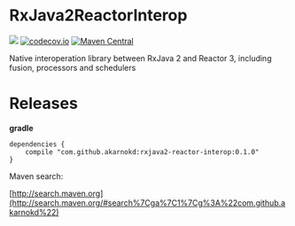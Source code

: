 # RxJava2ReactorInterop

<a href='https://travis-ci.org/akarnokd/RxJava2ReactorInterop/builds'><img src='https://travis-ci.org/akarnokd/RxJava2ReactorInterop.svg?branch=master'></a>
[![codecov.io](http://codecov.io/github/akarnokd/RxJava2ReactorInterop/coverage.svg?branch=master)](http://codecov.io/github/akarnokd/RxJava2ReactorInterop?branch=master)
[![Maven Central](https://maven-badges.herokuapp.com/maven-central/com.github.akarnokd/rxjava2-reactor-interop/badge.svg)](https://maven-badges.herokuapp.com/maven-central/com.github.akarnokd/rxjava2-reactor-interop)


Native interoperation library between RxJava 2 and Reactor 3, including fusion, processors and schedulers

# Releases

**gradle**

```
dependencies {
    compile "com.github.akarnokd:rxjava2-reactor-interop:0.1.0"
}
```


Maven search:

[http://search.maven.org](http://search.maven.org/#search%7Cga%7C1%7Cg%3A%22com.github.akarnokd%22)

